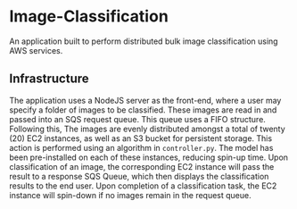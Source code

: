 # Image-Classification
An application built to perform distributed bulk image classification using AWS services.

## Infrastructure
The application uses a NodeJS server as the front-end, where a user may specify a folder of images to be classified. These images are read in and passed into an SQS request queue. This queue uses a FIFO structure. Following this, The images are evenly distributed amongst a total of twenty (20) EC2 instances, as well as an S3 bucket for persistent storage. This action is performed using an algorithm in `controller.py`. The model has been pre-installed on each of these instances, reducing spin-up time. Upon classification of an image, the corresponding EC2 instance will pass the result to a response SQS Queue, which then displays the classification results to the end user. Upon completion of a classification task, the EC2 instance will spin-down if no images remain in the request queue.
